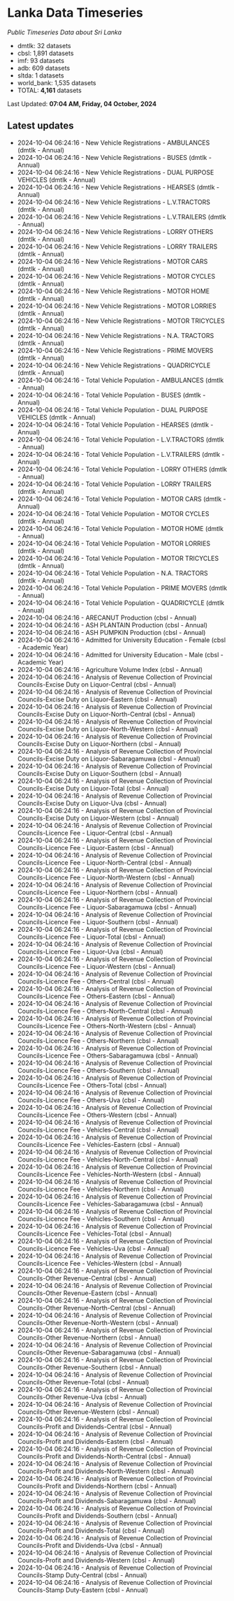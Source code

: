 # Lanka Data Timeseries
*Public Timeseries Data about Sri Lanka*

* dmtlk: 32 datasets
* cbsl: 1,891 datasets
* imf: 93 datasets
* adb: 609 datasets
* sltda: 1 datasets
* world_bank: 1,535 datasets
* TOTAL: **4,161** datasets

Last Updated: **07:04 AM, Friday, 04 October, 2024**

## Latest updates

* 2024-10-04 06:24:16 - New Vehicle Registrations - AMBULANCES (dmtlk - Annual)
* 2024-10-04 06:24:16 - New Vehicle Registrations - BUSES (dmtlk - Annual)
* 2024-10-04 06:24:16 - New Vehicle Registrations - DUAL PURPOSE VEHICLES (dmtlk - Annual)
* 2024-10-04 06:24:16 - New Vehicle Registrations - HEARSES (dmtlk - Annual)
* 2024-10-04 06:24:16 - New Vehicle Registrations - L.V.TRACTORS (dmtlk - Annual)
* 2024-10-04 06:24:16 - New Vehicle Registrations - L.V.TRAILERS (dmtlk - Annual)
* 2024-10-04 06:24:16 - New Vehicle Registrations - LORRY OTHERS (dmtlk - Annual)
* 2024-10-04 06:24:16 - New Vehicle Registrations - LORRY TRAILERS (dmtlk - Annual)
* 2024-10-04 06:24:16 - New Vehicle Registrations - MOTOR CARS (dmtlk - Annual)
* 2024-10-04 06:24:16 - New Vehicle Registrations - MOTOR CYCLES (dmtlk - Annual)
* 2024-10-04 06:24:16 - New Vehicle Registrations - MOTOR HOME (dmtlk - Annual)
* 2024-10-04 06:24:16 - New Vehicle Registrations - MOTOR LORRIES (dmtlk - Annual)
* 2024-10-04 06:24:16 - New Vehicle Registrations - MOTOR TRICYCLES (dmtlk - Annual)
* 2024-10-04 06:24:16 - New Vehicle Registrations - N.A. TRACTORS (dmtlk - Annual)
* 2024-10-04 06:24:16 - New Vehicle Registrations - PRIME MOVERS (dmtlk - Annual)
* 2024-10-04 06:24:16 - New Vehicle Registrations - QUADRICYCLE (dmtlk - Annual)
* 2024-10-04 06:24:16 - Total Vehicle Population - AMBULANCES (dmtlk - Annual)
* 2024-10-04 06:24:16 - Total Vehicle Population - BUSES (dmtlk - Annual)
* 2024-10-04 06:24:16 - Total Vehicle Population - DUAL PURPOSE VEHICLES (dmtlk - Annual)
* 2024-10-04 06:24:16 - Total Vehicle Population - HEARSES (dmtlk - Annual)
* 2024-10-04 06:24:16 - Total Vehicle Population - L.V.TRACTORS (dmtlk - Annual)
* 2024-10-04 06:24:16 - Total Vehicle Population - L.V.TRAILERS (dmtlk - Annual)
* 2024-10-04 06:24:16 - Total Vehicle Population - LORRY OTHERS (dmtlk - Annual)
* 2024-10-04 06:24:16 - Total Vehicle Population - LORRY TRAILERS (dmtlk - Annual)
* 2024-10-04 06:24:16 - Total Vehicle Population - MOTOR CARS (dmtlk - Annual)
* 2024-10-04 06:24:16 - Total Vehicle Population - MOTOR CYCLES (dmtlk - Annual)
* 2024-10-04 06:24:16 - Total Vehicle Population - MOTOR HOME (dmtlk - Annual)
* 2024-10-04 06:24:16 - Total Vehicle Population - MOTOR LORRIES (dmtlk - Annual)
* 2024-10-04 06:24:16 - Total Vehicle Population - MOTOR TRICYCLES (dmtlk - Annual)
* 2024-10-04 06:24:16 - Total Vehicle Population - N.A. TRACTORS (dmtlk - Annual)
* 2024-10-04 06:24:16 - Total Vehicle Population - PRIME MOVERS (dmtlk - Annual)
* 2024-10-04 06:24:16 - Total Vehicle Population - QUADRICYCLE (dmtlk - Annual)
* 2024-10-04 06:24:16 - ARECANUT Production (cbsl - Annual)
* 2024-10-04 06:24:16 - ASH PLANTAIN Production (cbsl - Annual)
* 2024-10-04 06:24:16 - ASH PUMPKIN Production (cbsl - Annual)
* 2024-10-04 06:24:16 - Admitted for University Education - Female (cbsl - Academic Year)
* 2024-10-04 06:24:16 - Admitted for University Education - Male (cbsl - Academic Year)
* 2024-10-04 06:24:16 - Agriculture Volume Index (cbsl - Annual)
* 2024-10-04 06:24:16 - Analysis of Revenue Collection of Provincial Councils-Excise Duty on Liquor-Central (cbsl - Annual)
* 2024-10-04 06:24:16 - Analysis of Revenue Collection of Provincial Councils-Excise Duty on Liquor-Eastern (cbsl - Annual)
* 2024-10-04 06:24:16 - Analysis of Revenue Collection of Provincial Councils-Excise Duty on Liquor-North-Central (cbsl - Annual)
* 2024-10-04 06:24:16 - Analysis of Revenue Collection of Provincial Councils-Excise Duty on Liquor-North-Western (cbsl - Annual)
* 2024-10-04 06:24:16 - Analysis of Revenue Collection of Provincial Councils-Excise Duty on Liquor-Northern (cbsl - Annual)
* 2024-10-04 06:24:16 - Analysis of Revenue Collection of Provincial Councils-Excise Duty on Liquor-Sabaragamuwa (cbsl - Annual)
* 2024-10-04 06:24:16 - Analysis of Revenue Collection of Provincial Councils-Excise Duty on Liquor-Southern (cbsl - Annual)
* 2024-10-04 06:24:16 - Analysis of Revenue Collection of Provincial Councils-Excise Duty on Liquor-Total (cbsl - Annual)
* 2024-10-04 06:24:16 - Analysis of Revenue Collection of Provincial Councils-Excise Duty on Liquor-Uva (cbsl - Annual)
* 2024-10-04 06:24:16 - Analysis of Revenue Collection of Provincial Councils-Excise Duty on Liquor-Western (cbsl - Annual)
* 2024-10-04 06:24:16 - Analysis of Revenue Collection of Provincial Councils-Licence Fee - Liquor-Central (cbsl - Annual)
* 2024-10-04 06:24:16 - Analysis of Revenue Collection of Provincial Councils-Licence Fee - Liquor-Eastern (cbsl - Annual)
* 2024-10-04 06:24:16 - Analysis of Revenue Collection of Provincial Councils-Licence Fee - Liquor-North-Central (cbsl - Annual)
* 2024-10-04 06:24:16 - Analysis of Revenue Collection of Provincial Councils-Licence Fee - Liquor-North-Western (cbsl - Annual)
* 2024-10-04 06:24:16 - Analysis of Revenue Collection of Provincial Councils-Licence Fee - Liquor-Northern (cbsl - Annual)
* 2024-10-04 06:24:16 - Analysis of Revenue Collection of Provincial Councils-Licence Fee - Liquor-Sabaragamuwa (cbsl - Annual)
* 2024-10-04 06:24:16 - Analysis of Revenue Collection of Provincial Councils-Licence Fee - Liquor-Southern (cbsl - Annual)
* 2024-10-04 06:24:16 - Analysis of Revenue Collection of Provincial Councils-Licence Fee - Liquor-Total (cbsl - Annual)
* 2024-10-04 06:24:16 - Analysis of Revenue Collection of Provincial Councils-Licence Fee - Liquor-Uva (cbsl - Annual)
* 2024-10-04 06:24:16 - Analysis of Revenue Collection of Provincial Councils-Licence Fee - Liquor-Western (cbsl - Annual)
* 2024-10-04 06:24:16 - Analysis of Revenue Collection of Provincial Councils-Licence Fee - Others-Central (cbsl - Annual)
* 2024-10-04 06:24:16 - Analysis of Revenue Collection of Provincial Councils-Licence Fee - Others-Eastern (cbsl - Annual)
* 2024-10-04 06:24:16 - Analysis of Revenue Collection of Provincial Councils-Licence Fee - Others-North-Central (cbsl - Annual)
* 2024-10-04 06:24:16 - Analysis of Revenue Collection of Provincial Councils-Licence Fee - Others-North-Western (cbsl - Annual)
* 2024-10-04 06:24:16 - Analysis of Revenue Collection of Provincial Councils-Licence Fee - Others-Northern (cbsl - Annual)
* 2024-10-04 06:24:16 - Analysis of Revenue Collection of Provincial Councils-Licence Fee - Others-Sabaragamuwa (cbsl - Annual)
* 2024-10-04 06:24:16 - Analysis of Revenue Collection of Provincial Councils-Licence Fee - Others-Southern (cbsl - Annual)
* 2024-10-04 06:24:16 - Analysis of Revenue Collection of Provincial Councils-Licence Fee - Others-Total (cbsl - Annual)
* 2024-10-04 06:24:16 - Analysis of Revenue Collection of Provincial Councils-Licence Fee - Others-Uva (cbsl - Annual)
* 2024-10-04 06:24:16 - Analysis of Revenue Collection of Provincial Councils-Licence Fee - Others-Western (cbsl - Annual)
* 2024-10-04 06:24:16 - Analysis of Revenue Collection of Provincial Councils-Licence Fee - Vehicles-Central (cbsl - Annual)
* 2024-10-04 06:24:16 - Analysis of Revenue Collection of Provincial Councils-Licence Fee - Vehicles-Eastern (cbsl - Annual)
* 2024-10-04 06:24:16 - Analysis of Revenue Collection of Provincial Councils-Licence Fee - Vehicles-North-Central (cbsl - Annual)
* 2024-10-04 06:24:16 - Analysis of Revenue Collection of Provincial Councils-Licence Fee - Vehicles-North-Western (cbsl - Annual)
* 2024-10-04 06:24:16 - Analysis of Revenue Collection of Provincial Councils-Licence Fee - Vehicles-Northern (cbsl - Annual)
* 2024-10-04 06:24:16 - Analysis of Revenue Collection of Provincial Councils-Licence Fee - Vehicles-Sabaragamuwa (cbsl - Annual)
* 2024-10-04 06:24:16 - Analysis of Revenue Collection of Provincial Councils-Licence Fee - Vehicles-Southern (cbsl - Annual)
* 2024-10-04 06:24:16 - Analysis of Revenue Collection of Provincial Councils-Licence Fee - Vehicles-Total (cbsl - Annual)
* 2024-10-04 06:24:16 - Analysis of Revenue Collection of Provincial Councils-Licence Fee - Vehicles-Uva (cbsl - Annual)
* 2024-10-04 06:24:16 - Analysis of Revenue Collection of Provincial Councils-Licence Fee - Vehicles-Western (cbsl - Annual)
* 2024-10-04 06:24:16 - Analysis of Revenue Collection of Provincial Councils-Other Revenue-Central (cbsl - Annual)
* 2024-10-04 06:24:16 - Analysis of Revenue Collection of Provincial Councils-Other Revenue-Eastern (cbsl - Annual)
* 2024-10-04 06:24:16 - Analysis of Revenue Collection of Provincial Councils-Other Revenue-North-Central (cbsl - Annual)
* 2024-10-04 06:24:16 - Analysis of Revenue Collection of Provincial Councils-Other Revenue-North-Western (cbsl - Annual)
* 2024-10-04 06:24:16 - Analysis of Revenue Collection of Provincial Councils-Other Revenue-Northern (cbsl - Annual)
* 2024-10-04 06:24:16 - Analysis of Revenue Collection of Provincial Councils-Other Revenue-Sabaragamuwa (cbsl - Annual)
* 2024-10-04 06:24:16 - Analysis of Revenue Collection of Provincial Councils-Other Revenue-Southern (cbsl - Annual)
* 2024-10-04 06:24:16 - Analysis of Revenue Collection of Provincial Councils-Other Revenue-Total (cbsl - Annual)
* 2024-10-04 06:24:16 - Analysis of Revenue Collection of Provincial Councils-Other Revenue-Uva (cbsl - Annual)
* 2024-10-04 06:24:16 - Analysis of Revenue Collection of Provincial Councils-Other Revenue-Western (cbsl - Annual)
* 2024-10-04 06:24:16 - Analysis of Revenue Collection of Provincial Councils-Profit and Dividends-Central (cbsl - Annual)
* 2024-10-04 06:24:16 - Analysis of Revenue Collection of Provincial Councils-Profit and Dividends-Eastern (cbsl - Annual)
* 2024-10-04 06:24:16 - Analysis of Revenue Collection of Provincial Councils-Profit and Dividends-North-Central (cbsl - Annual)
* 2024-10-04 06:24:16 - Analysis of Revenue Collection of Provincial Councils-Profit and Dividends-North-Western (cbsl - Annual)
* 2024-10-04 06:24:16 - Analysis of Revenue Collection of Provincial Councils-Profit and Dividends-Northern (cbsl - Annual)
* 2024-10-04 06:24:16 - Analysis of Revenue Collection of Provincial Councils-Profit and Dividends-Sabaragamuwa (cbsl - Annual)
* 2024-10-04 06:24:16 - Analysis of Revenue Collection of Provincial Councils-Profit and Dividends-Southern (cbsl - Annual)
* 2024-10-04 06:24:16 - Analysis of Revenue Collection of Provincial Councils-Profit and Dividends-Total (cbsl - Annual)
* 2024-10-04 06:24:16 - Analysis of Revenue Collection of Provincial Councils-Profit and Dividends-Uva (cbsl - Annual)
* 2024-10-04 06:24:16 - Analysis of Revenue Collection of Provincial Councils-Profit and Dividends-Western (cbsl - Annual)
* 2024-10-04 06:24:16 - Analysis of Revenue Collection of Provincial Councils-Stamp Duty-Central (cbsl - Annual)
* 2024-10-04 06:24:16 - Analysis of Revenue Collection of Provincial Councils-Stamp Duty-Eastern (cbsl - Annual)